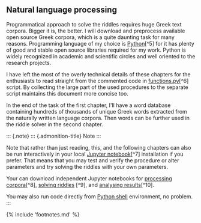## Natural language processing

Programmatical approach to solve the riddles requires huge Greek text
corpora. Bigger it is, the better. I will download and preprocess
available open source Greek corpora, which is a quite daunting task for
many reasons. Programming language of my choice is
[Python](http://python.org)[^5] for it has plenty of good and stable
open source libraries required for my work. Python is widely recognized
in academic and scientific circles and well oriented to the research
projects.

I have left the most of the overly technical details of these chapters
for the enthusiasts to read straight from the commented code in
[functions.py](https://git.io/vAS2Z)[^6] script. By collecting the large
part of the used procedures to the separate script maintains this
document more concise too.

In the end of the task of the first chapter, I\'ll have a word database
containing hundreds of thousands of unique Greek words extracted from
the naturally written language corpora. Then words can be further used
in the riddle solver in the second chapter.

::: {.note}
::: {.admonition-title}
Note
:::

Note that rather than just reading, this, and the following chapters can
also be run interactively in your local [Jupyter
notebook](https://jupyter.org/)[^7] installation if you prefer. That
means that you may test and verify the procedure or alter parameters and
try solving the riddles with your own parameters.

Your can download independent Jupyter notebooks for [processing
corpora](https://git.io/vASwM)[^8], [solving
riddles](https://git.io/vASrY) [^9], and [analysing
results](https://)[^10].

You may also run code directly from [Python
shell](https://www.python.org/shell/) environment, no problem.
:::

{% include 'footnotes.md' %}
